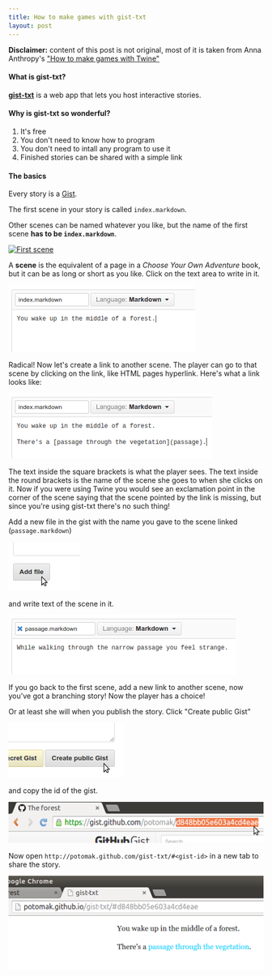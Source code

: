 ```yaml
---
title: How to make games with gist-txt
layout: post
---
```


**Disclaimer:** content of this post is not original, most of it is taken from Anna
Anthropy's ["How to make games with
Twine"](http://www.auntiepixelante.com/twine/)

#### What is gist-txt?

**[gist-txt](https://github.com/potomak/gist-txt)** is a web app that lets you
host interactive stories.

#### Why is gist-txt so wonderful?

1. It's free
1. You don't need to know how to program
1. You don't need to intall any program to use it
1. Finished stories can be shared with a simple link

#### The basics

Every story is a [Gist](https://gist.github.com/).

The first scene in your story is called `index.markdown`.

Other scenes can be named whatever you like, but the name of the first scene
**has to be `index.markdown`**.

[![First
scene](/assets/posts/first-scene.png)](/assets/posts/first-scene-original.png)

A **scene** is the equivalent of a page in a *Choose Your Own Adventure* book,
but it can be as long or short as you like. Click on the text area to write in
it.

![First scene](/assets/posts/first-scene-2.png)

Radical! Now let's create a link to another scene. The player can go to that
scene by clicking on the link, like HTML pages hyperlink. Here's what a link
looks like:

![Link](/assets/posts/link.png)

The text inside the square brackets is what the player sees. The text inside
the round brackets is the name of the scene she goes to when she clicks on it.
Now if you were using Twine you would see an exclamation point in the corner of
the scene saying that the scene pointed by the link is missing, but since
you're using gist-txt there's no such thing!

Add a new file in the gist with the name you gave to the scene linked
(`passage.markdown`)

![Add file](/assets/posts/add-file.png)

and write text of the scene in it.

![Second scene](/assets/posts/second-scene.png)

If you go back to the first scene, add a new link to another scene, now you've
got a branching story! Now the player has a choice!

Or at least she will when you publish the story. Click "Create public Gist"

![Create public Gist](/assets/posts/create-gist.png)

and copy the id of the gist.

![Copy Gist id](/assets/posts/copy-id.png)

Now open `http://potomak.github.com/gist-txt/#<gist-id>` in a new tab to share
the story.

![Publish](/assets/posts/publish.png)
